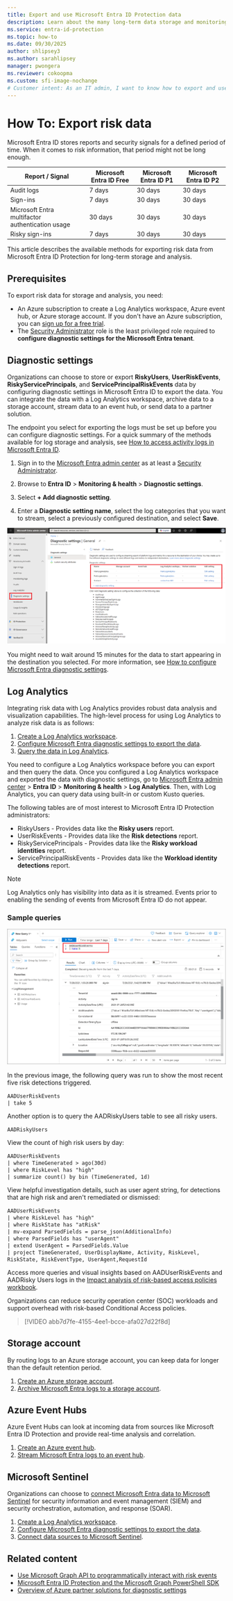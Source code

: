 ```yaml
---
title: Export and use Microsoft Entra ID Protection data
description: Learn about the many long-term data storage and monitoring options for exporting risk data from Microsoft Entra ID Protection.
ms.service: entra-id-protection
ms.topic: how-to
ms.date: 09/30/2025
author: shlipsey3
ms.author: sarahlipsey
manager: pwongera
ms.reviewer: cokoopma
ms.custom: sfi-image-nochange
# Customer intent: As an IT admin, I want to know how to export and use Microsoft Entra ID Protection data so that I can investigate using long-term data in Microsoft Entra ID Protection.
---
```

# How To: Export risk data

Microsoft Entra ID stores reports and security signals for a defined period of time. When it comes to risk information, that period might not be long enough.

| Report / Signal | Microsoft Entra ID Free | Microsoft Entra ID P1 | Microsoft Entra ID P2 |
| --- | --- | --- | --- |
| Audit logs | 7 days | 30 days | 30 days |
| Sign-ins | 7 days | 30 days | 30 days |
| Microsoft Entra multifactor authentication usage | 30 days | 30 days | 30 days |
| Risky sign-ins | 7 days | 30 days | 30 days |

This article describes the available methods for exporting risk data from Microsoft Entra ID Protection for long-term storage and analysis.

## Prerequisites

To export risk data for storage and analysis, you need:

- An Azure subscription to create a Log Analytics workspace, Azure event hub, or Azure storage account. If you don't have an Azure subscription, you can [sign up for a free trial](https://azure.microsoft.com/free/).
- The [Security Administrator](../identity/role-based-access-control/permissions-reference.md#security-administrator) role is the least privileged role required to **configure diagnostic settings for the Microsoft Entra tenant**.

## Diagnostic settings

Organizations can choose to store or export **RiskyUsers**, **UserRiskEvents**, **RiskyServicePrincipals**, and **ServicePrincipalRiskEvents** data by configuring diagnostic settings in Microsoft Entra ID to export the data. You can integrate the data with a Log Analytics workspace, archive data to a storage account, stream data to an event hub, or send data to a partner solution.

The endpoint you select for exporting the logs must be set up before you can configure diagnostic settings. For a quick summary of the methods available for log storage and analysis, see [How to access activity logs in Microsoft Entra ID](../identity/monitoring-health/howto-access-activity-logs.md). 

1. Sign in to the [Microsoft Entra admin center](https://entra.microsoft.com) as at least a [Security Administrator](~/identity/role-based-access-control/permissions-reference.md#security-administrator).

1. Browse to **Entra ID** > **Monitoring & health** > **Diagnostic settings**.

1. Select **+ Add diagnostic setting**.

1. Enter a **Diagnostic setting name**, select the log categories that you want to stream, select a previously configured destination, and select **Save**.

[![Screenshot of the diagnostic settings screen in Microsoft Entra ID.](./media/howto-export-risk-data/change-diagnostic-setting-in-portal.png)](./media/howto-export-risk-data/change-diagnostic-setting-in-portal.png#lightbox)

You might need to wait around 15 minutes for the data to start appearing in the destination you selected. For more information, see [How to configure Microsoft Entra diagnostic settings](../identity/monitoring-health/howto-configure-diagnostic-settings.md). 

## Log Analytics

Integrating risk data with Log Analytics provides robust data analysis and visualization capabilities. The high-level process for using Log Analytics to analyze risk data is as follows:

1. [Create a Log Analytics workspace](../identity/monitoring-health/tutorial-configure-log-analytics-workspace.md).
1. [Configure Microsoft Entra diagnostic settings to export the data](../identity/monitoring-health/howto-configure-diagnostic-settings.md).
1. [Query the data in Log Analytics](/azure/azure-monitor/logs/get-started-queries).

You need to configure a Log Analytics workspace before you can export and then query the data. Once you configured a Log Analytics workspace and exported the data with diagnostic settings, go to [Microsoft Entra admin center](https://entra.microsoft.com) > **Entra ID** > **Monitoring & health** > **Log Analytics**. Then, with Log Analytics, you can query data using built-in or custom Kusto queries.

The following tables are of most interest to Microsoft Entra ID Protection administrators:

- RiskyUsers - Provides data like the **Risky users** report.
- UserRiskEvents - Provides data like the **Risk detections** report.
- RiskyServicePrincipals - Provides data like the **Risky workload identities** report.
- ServicePrincipalRiskEvents - Provides data like the **Workload identity detections** report.

> [!NOTE]
> Log Analytics only has visibility into data as it is streamed. Events prior to enabling the sending of events from Microsoft Entra ID do not appear.

### Sample queries

[![Screenshot of Log Analytics view showing an AADUserRiskEvents query for the top 5 events.](./media/howto-export-risk-data/log-analytics-view-query-user-risk-events.png)](./media/howto-export-risk-data/log-analytics-view-query-user-risk-events.png#lightbox)

In the previous image, the following query was run to show the most recent five risk detections triggered. 

```kusto
AADUserRiskEvents
| take 5
```

Another option is to query the AADRiskyUsers table to see all risky users.

```kusto
AADRiskyUsers
```

View the count of high risk users by day:
 
```kusto
AADUserRiskEvents
| where TimeGenerated > ago(30d)
| where RiskLevel has "high"
| summarize count() by bin (TimeGenerated, 1d)
```

View helpful investigation details, such as user agent string, for detections that are high risk and aren't remediated or dismissed:
 
```kusto
AADUserRiskEvents
| where RiskLevel has "high"
| where RiskState has "atRisk"
| mv-expand ParsedFields = parse_json(AdditionalInfo)
| where ParsedFields has "userAgent"
| extend UserAgent = ParsedFields.Value
| project TimeGenerated, UserDisplayName, Activity, RiskLevel, RiskState, RiskEventType, UserAgent,RequestId
```

Access more queries and visual insights based on AADUserRiskEvents and AADRisky Users logs in the [Impact analysis of risk-based access policies workbook](workbook-risk-based-policy-impact.md).

Organizations can reduce security operation center (SOC) workloads and support overhead with risk-based Conditional Access policies.

   > [!VIDEO abb7d7fe-4155-4ee1-bcce-afa027d22f8d]

## Storage account

By routing logs to an Azure storage account, you can keep data for longer than the default retention period.

1. [Create an Azure storage account](/azure/storage/common/storage-account-create).
1. [Archive Microsoft Entra logs to a storage account](../identity/monitoring-health/howto-archive-logs-to-storage-account.md).

## Azure Event Hubs

Azure Event Hubs can look at incoming data from sources like Microsoft Entra ID Protection and provide real-time analysis and correlation.

1. [Create an Azure event hub](/azure/event-hubs/event-hubs-create).
1. [Stream Microsoft Entra logs to an event hub](../identity/monitoring-health/howto-stream-logs-to-event-hub.md).

## Microsoft Sentinel

Organizations can choose to [connect Microsoft Entra data to Microsoft Sentinel](/azure/sentinel/data-connectors/azure-active-directory-identity-protection) for security information and event management (SIEM) and security orchestration, automation, and response (SOAR).

1. [Create a Log Analytics workspace](../identity/monitoring-health/tutorial-configure-log-analytics-workspace.md).
1. [Configure Microsoft Entra diagnostic settings to export the data](../identity/monitoring-health/howto-configure-diagnostic-settings.md).
1. [Connect data sources to Microsoft Sentinel](/azure/sentinel/configure-data-connector).

## Related content

- [Use Microsoft Graph API to programmatically interact with risk events](howto-identity-protection-graph-api.md)
- [Microsoft Entra ID Protection and the Microsoft Graph PowerShell SDK](howto-identity-protection-graph-api.md)
- [Overview of Azure partner solutions for diagnostic settings](/azure/partner-solutions/overview)
